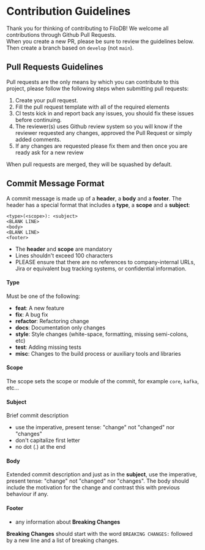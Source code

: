 # Contribution Guidelines

Thank you for thinking of contributing to FiloDB!   We welcome all contributions through Github Pull Requests.  
When you create a new PR, please be sure to review the guidelines below. Then create a branch based on `develop` (not `main`).

## <a name="pullrequest"></a> Pull Requests Guidelines
Pull requests are the only means by which you can contribute to this project, please follow the following steps when submitting pull requests:

1. Create your pull request.
2. Fill the pull request template with all of the required elements
3. CI tests kick in and report back any issues, you should fix these issues before continuing.
4. The reviewer(s) uses Github review system so you will know if the reviewer requested any changes, approved the Pull Request or simply added comments.
5. If any changes are requested please fix them and then once you are ready ask for a new review

When pull requests are merged, they will be squashed by default.

## Commit Message Format
A commit message is made up of a **header**, a **body** and a **footer**.  The header has a special
format that includes a **type**, a **scope** and a **subject**:

```
<type>(<scope>): <subject>
<BLANK LINE>
<body>
<BLANK LINE>
<footer>
```

* The **header** and **scope** are mandatory
* Lines shouldn't exceed 100 characters
* PLEASE ensure that there are no references to company-internal URLs, Jira or equivalent bug tracking systems, or confidential information.

#### Type
Must be one of the following:

* **feat**: A new feature
* **fix**: A bug fix
* **refactor**: Refactoring change
* **docs**: Documentation only changes
* **style**: Style changes (white-space, formatting, missing semi-colons, etc)
* **test**: Adding missing tests
* **misc**: Changes to the build process or auxiliary tools and libraries

#### Scope
The scope sets the scope or module of the commit, for example `core`, `kafka`, etc...

#### Subject
Brief commit description

* use the imperative, present tense: "change" not "changed" nor "changes"
* don't capitalize first letter
* no dot (.) at the end

#### Body
Extended commit description and just as in the **subject**, use the imperative, present tense: "change" not "changed" nor "changes".
The body should include the motivation for the change and contrast this with previous behaviour if any.

#### Footer

* any information about **Breaking Changes**

**Breaking Changes** should start with the word `BREAKING CHANGES:` followed by a new line and a list of breaking changes.

